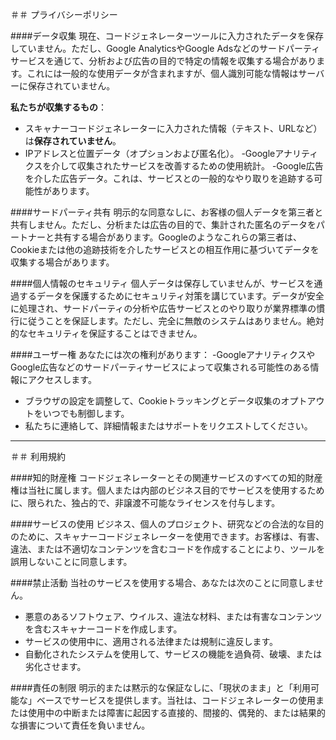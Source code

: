 ＃＃ プライバシーポリシー

####データ収集
現在、コードジェネレーターツールに入力されたデータを保存していません。ただし、Google AnalyticsやGoogle Adsなどのサードパーティサービスを通じて、分析および広告の目的で特定の情報を収集する場合があります。これには一般的な使用データが含まれますが、個人識別可能な情報はサーバーに保存されていません。

**私たちが収集するもの**：
- スキャナーコードジェネレーターに入力された情報（テキスト、URLなど）は**保存されていません**。
-  IPアドレスと位置データ（オプションおよび匿名化）。
-Googleアナリティクスを介して収集されたサービスを改善するための使用統計。
-Google広告を介した広告データ。これは、サービスとの一般的なやり取りを追跡する可能性があります。

####サードパーティ共有
明示的な同意なしに、お客様の個人データを第三者と共有しません。ただし、分析または広告の目的で、集計された匿名のデータをパートナーと共有する場合があります。Googleのようなこれらの第三者は、Cookieまたは他の追跡技術を介したサービスとの相互作用に基づいてデータを収集する場合があります。

####個人情報のセキュリティ
個人データは保存していませんが、サービスを通過するデータを保護するためにセキュリティ対策を講じています。データが安全に処理され、サードパーティの分析や広告サービスとのやり取りが業界標準の慣行に従うことを保証します。ただし、完全に無敵のシステムはありません。絶対的なセキュリティを保証することはできません。

####ユーザー権
あなたには次の権利があります：
-GoogleアナリティクスやGoogle広告などのサードパーティサービスによって収集される可能性のある情報にアクセスします。
- ブラウザの設定を調整して、Cookieトラッキングとデータ収集のオプトアウトをいつでも制御します。
- 私たちに連絡して、詳細情報またはサポートをリクエストしてください。

---

＃＃ 利用規約

####知的財産権
コードジェネレーターとその関連サービスのすべての知的財産権は当社に属します。個人または内部のビジネス目的でサービスを使用するために、限られた、独占的で、非譲渡不可能なライセンスを付与します。

####サービスの使用
ビジネス、個人のプロジェクト、研究などの合法的な目的のために、スキャナーコードジェネレーターを使用できます。お客様は、有害、違法、または不適切なコンテンツを含むコードを作成することにより、ツールを誤用しないことに同意します。

####禁止活動
当社のサービスを使用する場合、あなたは次のことに同意しません。
- 悪意のあるソフトウェア、ウイルス、違法な材料、または有害なコンテンツを含むスキャナーコードを作成します。
- サービスの使用中に、適用される法律または規制に違反します。
- 自動化されたシステムを使用して、サービスの機能を過負荷、破壊、または劣化させます。

####責任の制限
明示的または黙示的な保証なしに、「現状のまま」と「利用可能な」ベースでサービスを提供します。当社は、コードジェネレーターの使用または使用中の中断または障害に起因する直接的、間接的、偶発的、または結果的な損害について責任を負いません。